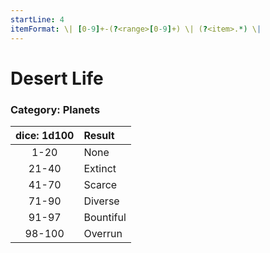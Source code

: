 ```yaml
---
startLine: 4
itemFormat: \| [0-9]+-(?<range>[0-9]+) \| (?<item>.*) \|
---
```

# Desert Life
### Category: Planets

| dice: 1d100 | Result |
|:----:|:-------|
| 1-20 | None |
| 21-40 | Extinct |
| 41-70 | Scarce |
| 71-90 | Diverse |
| 91-97 | Bountiful |
| 98-100 | Overrun |